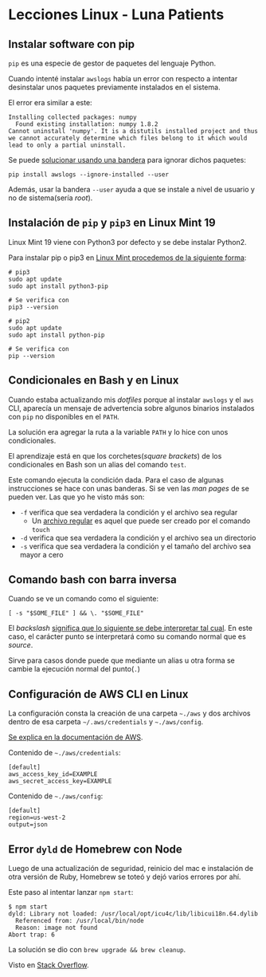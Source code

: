 # Lecciones Linux - Luna Patients

## Instalar software con pip

`pip` es una especie de gestor de paquetes del lenguaje Python.

Cuando intenté instalar `awslogs` había un error con respecto a intentar desinstalar unos paquetes previamente instalados en el sistema.

El error era similar a este:

    Installing collected packages: numpy
      Found existing installation: numpy 1.8.2
    Cannot uninstall 'numpy'. It is a distutils installed project and thus we cannot accurately determine which files belong to it which would lead to only a partial uninstall.

Se puede [solucionar usando una bandera](https://stackoverflow.com/questions/49932759/pip-10-and-apt-how-to-avoid-cannot-uninstall-x-errors-for-distutils-packages) para ignorar dichos paquetes:

    pip install awslogs --ignore-installed --user

Además, usar la bandera `--user` ayuda a que se instale a nivel de usuario y no de sistema(sería *root*).

## Instalación de `pip` y `pip3` en Linux Mint 19

Linux Mint 19 viene con Python3 por defecto y se debe instalar Python2.

Para instalar pip o pip3 en [Linux Mint procedemos de la siguiente forma](https://www.itzgeek.com/how-tos/linux/ubuntu-how-tos/how-to-install-pip-on-ubuntu-18-04-debian-9-linux-mint-19.html):

    # pip3
    sudo apt update
    sudo apt install python3-pip
    
    # Se verifica con
    pip3 --version
    
    # pip2
    sudo apt update
    sudo apt install python-pip
    
    # Se verifica con
    pip --version

## Condicionales en Bash y en Linux

Cuando estaba actualizando mis *dotfiles* porque al instalar `awslogs` y el `aws` CLI, aparecía un mensaje de advertencia sobre algunos binarios instalados con `pip` no disponibles en el `PATH`.

La solución era agregar la ruta a la variable `PATH` y lo hice con unos condicionales.

El aprendizaje está en que los corchetes(*square brackets*) de los condicionales en Bash son un alias del comando `test`.

Este comando ejecuta la condición dada. Para el caso de algunas instrucciones se hace con unas banderas. Si se ven las *man pages* de se pueden ver. Las que yo he visto más son:


- `-f` verifica que sea verdadera la condición y el archivo sea regular
    - Un [archivo regular](https://www.quora.com/What-is-a-Regular-file-in-Linux) es aquel que puede ser creado por el comando `touch`
- `-d` verifica que sea verdadera la condición y el archivo sea un directorio
- `-s` verifica que sea verdadera la condición y el tamaño del archivo sea mayor a cero

## Comando bash con barra inversa

Cuando se ve un comando como el siguiente:

    [ -s "$SOME_FILE" ] && \. "$SOME_FILE"

El *backslash* [significa que lo siguiente se debe interpretar tal cual](https://unix.stackexchange.com/questions/460533/what-does-backslash-dot-mean-as-a-command). En este caso, el carácter punto se interpretará como su comando normal que es *source*.

Sirve para casos donde puede que mediante un alias u otra forma se cambie la ejecución normal del punto(`.`)

## Configuración de AWS CLI en Linux

La configuración consta la creación de una carpeta `~./aws` y dos archivos dentro de esa carpeta `~/.aws/credentials` y `~./aws/config`.

[Se explica en la documentación de AWS](https://docs.aws.amazon.com/cli/latest/userguide/cli-configure-files.html).

Contenido de `~./aws/credentials`:

    [default]
    aws_access_key_id=EXAMPLE
    aws_secret_access_key=EXAMPLE

Contenido de `~./aws/config`:

    [default]
    region=us-west-2
    output=json


## Error `dyld` de Homebrew con Node

Luego de una actualización de seguridad, reinicio del mac e instalación de otra versión de Ruby, Homebrew se toteó y dejó varios errores por ahí.

Este paso al intentar lanzar `npm start`:

    $ npm start
    dyld: Library not loaded: /usr/local/opt/icu4c/lib/libicui18n.64.dylib
      Referenced from: /usr/local/bin/node
      Reason: image not found
    Abort trap: 6

La solución se dio con `brew upgrade && brew cleanup`.

Visto en [Stack Overflow](https://stackoverflow.com/a/54873233/1407371).


